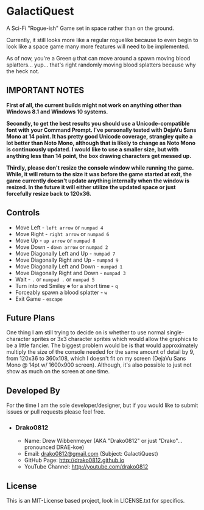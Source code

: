 GalactiQuest
============

A Sci-Fi "Rogue-ish" Game set in space rather than on the ground.

Currently, it still looks more like a regular roguelike because to even begin
to look like a space game many more features will need to be implemented.

As of now, you're a Green `@` that can move around a spawn moving blood
splatters... yup... that's right randomly moving blood splatters because why
the heck not.

**IMPORTANT NOTES**
-------------------

**First of all, the current builds might not work on anything other than
Windows 8.1 and Windows 10 systems.**

**Secondly, to get the best results you should use a Unicode-compatible font
with your Command Prompt. I've personally tested with DejaVu Sans Mono at 14
point. It has pretty good Unicode coverage, strangley quite a lot better than
Noto Mono, although that is likely to change as Noto Mono is continuously
updated. I would like to use a smaller size, but with anything less than 14
point, the box drawing characters get messed up.**

**Thirdly, please don't resize the console window while running the game.
While, it will return to the size it was before the game started at exit, the
game currently doesn't update anything internally when the window is resized.
In the future it will either utilize the updated space or just forcefully
resize back to 120x36.**

Controls
--------

- Move Left - `left arrow` or `numpad 4`
- Move Right - `right arrow` or `numpad 6`
- Move Up - `up arrow` or `numpad 8`
- Move Down - `down arrow` or `numpad 2`
- Move Diagonally Left and Up - `numpad 7`
- Move Diagonally Right and Up - `numpad 9`
- Move Diagonally Left and Down - `numpad 1`
- Move Diagonally Right and Down - `numpad 3`
- Wait - `.` or `numpad .` or `numpad 5`
- Turn into red Smiley `☻` for a short time - `q`
- Forceably spawn a blood splatter - `w`
- Exit Game - `escape`

Future Plans
------------

One thing I am still trying to decide on is whether to use normal
single-character sprites or 3x3 character sprites which would allow the
graphics to be a little fancier. The biggest problem would be is that
would approximately multiply the size of the console needed for the same
amount of detail by 9, from 120x36 to 360x108, which I doesn't fit on my
screen (DejaVu Sans Mono @ 14pt w/ 1600x900 screen). Although, it's also
possible to just not show as much on the screen at one time.

Developed By
------------

For the time I am the sole developer/designer, but if you would like to submit
issues or pull requests please feel free.

- ### Drako0812
  - Name: Drew Wibbenmeyer (AKA "Drako0812" or just "Drako"... pronounced DRAE-koe)
  - Email: drako0812@gmail.com (Subject: GalactiQuest)
  - GitHub Page: http://drako0812.github.io
  - YouTube Channel: http://youtube.com/drako0812

License
-------

This is an MIT-License based project, look in LICENSE.txt for specifics.
